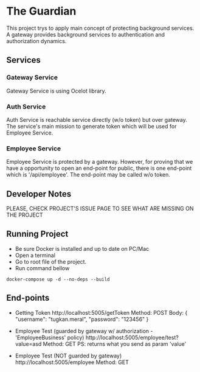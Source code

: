 # The Guardian
This project trys to apply main concept of protecting background services. A gateway provides background services to authentication and authorization dynamics.

## Services

### Gateway Service
Gateway Service is using Ocelot library. 

### Auth Service
Auth Service is reachable service directly (w/o token) but over gateway. The service's main mission to generate token which will be used for Employee Service.

### Employee Service
Employee Service is protected by a gateway. However, for proving that we have a opportunity to open an end-point for public, there is one end-point which is '/api/employee'. The end-point may be called w/o token.

## Developer Notes
PLEASE, CHECK PROJECT'S ISSUE PAGE TO SEE WHAT ARE MISSING ON THE PROJECT

## Running Project
- Be sure Docker is installed and up to date on PC/Mac
- Open a terminal
- Go to root file of the project.
- Run command bellow
```
docker-compose up -d --no-deps --build
```

## End-points
- Getting Token
http://localhost:5005/getToken
Method: POST
Body:
{
    "username": "tugkan.meral",
    "password": "123456"
}

- Employee Test (guarded by gateway w/ authorization - 'EmployeeBusiness' policy)
http://localhost:5005/employee/test?value=asd
Method: GET
PS: returns what you send as param 'value'

- Employee Test (NOT guarded by gateway)
http://localhost:5005/employee
Method: GET